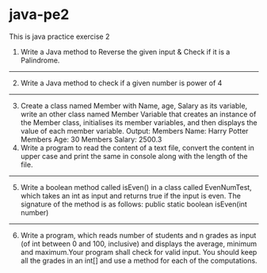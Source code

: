 # java-pe2
This is java practice exercise 2
1. Write a Java method to Reverse the given input & Check if it is a Palindrome. 
------------------------------------------------------------------------------------------------------------------------ 
2. Write a Java method to check if a given number is power of 4 
------------------------------------------------------------------------------------------------------------------------ 
3. Create a class named Member with Name, age, Salary as its variable, write an other class named Member Variable that creates an instance of the Member class, initialises its member variables, and then displays the value of each member variable. 
Output: Members Name: Harry Potter Members Age: 30 Members Salary: 2500.3 
4. Write a program to read the content of a text file, convert the content in upper case and print the same in console along with the length of the file. 
------------------------------------------------------------------------------------------------------------------------ 
5. Write a boolean method called isEven() in a class called EvenNumTest, which takes an int as input and returns true if the input is even. The signature of the method is as follows: public static boolean isEven(int number) 
------------------------------------------------------------------------------------------------------------------------ 
6. Write a program, which reads number of students and n grades as input (of int between 0 and 100, inclusive) and displays the average, minimum and maximum.Your program shall check for valid input. You should keep all the grades in an int[] and use a method for each of the computations. 
